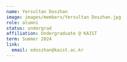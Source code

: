 ```yaml
---
name: Yersultan Doszhan
image: images/members/Yersultan Doszhan.jpg
role: alumni
status: undergrad
affiliation: Undergraduate @ KAIST
term: Summer 2024
link:
  email: edoszhan@kaist.ac.kr
---
```


